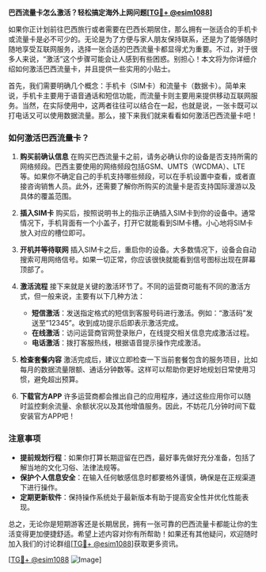 **巴西流量卡怎么激活？轻松搞定海外上网问题[[TG💪+ @esim1088](https://t.me/s/esim1088)]**

如果你正计划前往巴西旅行或者需要在巴西长期居住，那么拥有一张适合的手机卡或流量卡是必不可少的。无论是为了方便与家人朋友保持联系，还是为了能够随时随地享受互联网服务，选择一张合适的巴西流量卡都显得尤为重要。不过，对于很多人来说，“激活”这个步骤可能会让人感到有些困惑。别担心！本文将为你详细介绍如何激活巴西流量卡，并且提供一些实用的小贴士。

首先，我们需要明确几个概念：手机卡（SIM卡）和流量卡（数据卡）。简单来说，手机卡主要用于语音通话和短信功能，而流量卡则主要用来提供移动互联网服务。当然，在实际使用中，这两者往往可以结合在一起，也就是说，一张卡既可以打电话又可以使用数据流量。那么，接下来我们就来看看如何激活巴西流量卡吧！

### 如何激活巴西流量卡？

1. **购买前确认信息**
   在购买巴西流量卡之前，请务必确认你的设备是否支持所需的网络频段。巴西主要使用的网络频段包括GSM、UMTS（WCDMA）、LTE等。如果你不确定自己的手机支持哪些频段，可以在手机设置中查看，或者直接咨询销售人员。此外，还需要了解你所购买的流量卡是否支持国际漫游以及具体的覆盖范围。

2. **插入SIM卡**
   购买后，按照说明书上的指示正确插入SIM卡到你的设备中。通常情况下，手机背面有一个小盖子，打开它就能看到SIM卡槽。小心地将SIM卡放入对应的槽位即可。

3. **开机并等待联网**
   插入SIM卡之后，重启你的设备。大多数情况下，设备会自动搜索可用网络信号。如果一切正常，你应该很快就能看到信号图标出现在屏幕顶部了。

4. **激活流程**
   接下来就是关键的激活环节了。不同的运营商可能有不同的激活方式，但一般来说，主要有以下几种方法：
   
   - **短信激活**：发送指定格式的短信到客服号码进行激活。例如：“激活码”发送至“12345”。收到成功提示后即表示激活完成。
   - **在线激活**：访问运营商官网登录账户，在线提交相关信息完成激活过程。
   - **电话激活**：拨打客服热线，根据语音提示操作完成激活。

5. **检查套餐内容**
   激活完成后，建议立即检查一下当前套餐包含的服务项目，比如每月的数据流量限额、通话分钟数等。这样可以帮助你更好地规划日常使用习惯，避免超出预算。

6. **下载官方APP**
   许多运营商都会推出自己的应用程序，通过这些应用你可以随时监控剩余流量、余额状况以及其他增值服务。因此，不妨花几分钟时间下载安装官方APP吧！

### 注意事项

- **提前规划行程**：如果你打算长期逗留在巴西，最好事先做好充分准备，包括了解当地的文化习俗、法律法规等。
- **保护个人信息安全**：在输入任何敏感信息时都要格外谨慎，确保是在正规渠道下进行操作。
- **定期更新软件**：保持操作系统处于最新版本有助于提高安全性并优化性能表现。

总之，无论你是短期游客还是长期居民，拥有一张可靠的巴西流量卡都能让你的生活变得更加便捷舒适。希望上述内容对你有所帮助！如果还有其他疑问，欢迎随时加入我们的讨论群组[[TG💪+ @esim1088](https://t.me/s/esim1088)]获取更多资讯。

[[TG💪+ @esim1088](https://t.me/s/esim1088) ![Image](https://i.postimg.cc/4NQfJmqS/Snipaste-2025-05-13-00-14-12.png)]